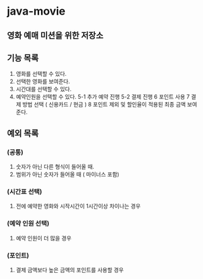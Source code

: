 # java-movie
## 영화 예매 미션을 위한 저장소

## 기능 목록

1. 영화를 선택할 수 있다.
2. 선택한 영화를 보여준다.
3. 시간대를 선택할 수 있다.
4. 예약인원을 선택할 수 있다. 
5-1 추가 예약 진행
5-2 결제 진행
6 포인트 사용
7 결제 방법 선택 ( 신용카드 / 현금 )
8 포인트 제외 및 할인율이 적용된 최종 금액 보여준다.

## 예외 목록
### (공통)
1. 숫자가 아닌 다른 형식이 들어올 때.
2. 범위가 아닌 숫자가 들어올 때 ( 마이너스 포함)

### (시간표 선택)
1. 전에 예약한 영화와 시작시간이 1시간이상 차이나는 경우

### (예약 인원 선택)
1. 예약 인원이 더 많을 경우

### (포인트)
1. 결제 금액보다 높은 금액의 포인트를 사용할 경우


